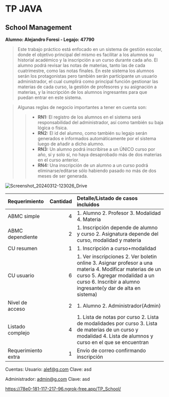 # TP JAVA
## School Management

**Alumno: Alejandro Foresi - Legajo: 47790**

>Este trabajo práctico está enfocado en un sistema de gestión escolar, donde el objetivo principal del mismo es facilitar a los alumnos su historial académico y la inscripción a un curso durante cada año. El alumno podrá revisar las notas de materias, tanto las de cada cuatrimestre, como las notas finales. En este sistema los alumnos serán los protagonistas pero también serán participante un usuario administrador, el cual cumplirá como principal función gestionar las materias de cada curso, la gestión de profesores y su asignación a materias, y la inscripción de los alumnos ingresantes para que puedan entrar en este sistema.<br />

>Algunas reglas de negocio importantes a tener en cuenta son:<br />
>>* **RN1:** El registro de los alumnos en el sistema será responsabilidad del administrador, así como también su baja lógica o física.<br />
>>* **RN2:** El id del alumno, como también su legajo serán generados e informados automáticamente por el sistema luego de añadir a dicho alumno.<br />
>>* **RN3:** Un alumno podrá inscribirse a un ÚNICO curso por año, sí y solo sí, no haya desaprobado más de dos materias en el curso anterior.<br />
>>* **RN4:** Una inscripción de un alumno a un curso podrá eliminarse/editarse sólo habiendo pasado no más de dos meses de ser generada.<br />

![Screenshot_20240312-123026_Drive](https://github.com/chipcasla/tp-java-2022/assets/103225088/90db9b73-ecbc-49c2-9b8f-42f5918c22ed)


|Requerimiento|Cantidad|Detalle/Listado de casos incluidos|
|:-|-:|:-|
|ABMC simple|4|1. Alumno 2. Profesor 3. Modalidad 4. Materia|
|ABMC dependiente|2|1. Inscripción depende de alumno y curso 2. Asignatura depende del curso, modalidad y materia |
|CU resumen|1|1. Inscripción a curso+modalidad |
|CU usuario|6|1. Ver inscripciones 2. Ver boletin online 3. Asignar profesor a una materia  4. Modificar materias de un curso 5. Agregar modalidad a un curso 6. Inscribir a alumno ingresante(y dar de alta en sistema)|
|Nivel de acceso|2|1. Alumno 2. Administrador(Admin)|
|Listado complejo|4|1. Lista de notas por curso 2. Lista de modalidades por curso 3. Lista de materias de un curso y modalidad 4. Lista de alumnos y curso en el que se encuentran|
|Requerimiento extra |1|Envío de correo confirmando inscripción|


Cuentas:
Usuario: alef@g.com
Clave: asd

Administrador: admin@g.com
Clave: asd

https://78e0-181-117-217-96.ngrok-free.app/TP_School/
